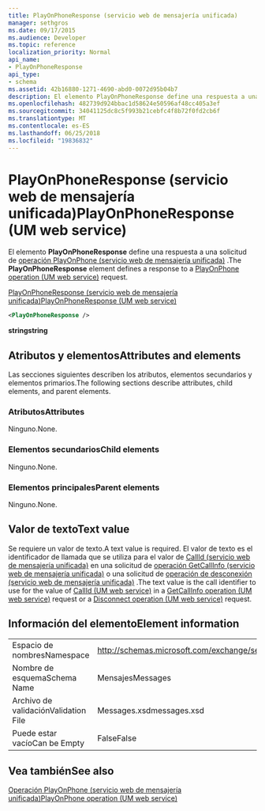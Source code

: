 ```yaml
---
title: PlayOnPhoneResponse (servicio web de mensajería unificada)
manager: sethgros
ms.date: 09/17/2015
ms.audience: Developer
ms.topic: reference
localization_priority: Normal
api_name:
- PlayOnPhoneResponse
api_type:
- schema
ms.assetid: 42b16880-1271-4690-abd0-0072d95b04b7
description: El elemento PlayOnPhoneResponse define una respuesta a una solicitud de PlayOnPhone operación (servicio web de mensajería unificada).
ms.openlocfilehash: 482739d924bbac1d58624e50596af48cc405a3ef
ms.sourcegitcommit: 34041125dc8c5f993b21cebfc4f8b72f0fd2cb6f
ms.translationtype: MT
ms.contentlocale: es-ES
ms.lasthandoff: 06/25/2018
ms.locfileid: "19836832"
---
```

# <a name="playonphoneresponse-um-web-service"></a><span data-ttu-id="82c21-103">PlayOnPhoneResponse (servicio web de mensajería unificada)</span><span class="sxs-lookup"><span data-stu-id="82c21-103">PlayOnPhoneResponse (UM web service)</span></span>

<span data-ttu-id="82c21-104">El elemento **PlayOnPhoneResponse** define una respuesta a una solicitud de [operación PlayOnPhone (servicio web de mensajería unificada)](playonphone-operation-um-web-service.md) .</span><span class="sxs-lookup"><span data-stu-id="82c21-104">The **PlayOnPhoneResponse** element defines a response to a [PlayOnPhone operation (UM web service)](playonphone-operation-um-web-service.md) request.</span></span> 
  
[<span data-ttu-id="82c21-105">PlayOnPhoneResponse (servicio web de mensajería unificada)</span><span class="sxs-lookup"><span data-stu-id="82c21-105">PlayOnPhoneResponse (UM web service)</span></span>](playonphoneresponse-um-web-service.md)
  
```xml
<PlayOnPhoneResponse />
```

 <span data-ttu-id="82c21-106">**string**</span><span class="sxs-lookup"><span data-stu-id="82c21-106">**string**</span></span>
## <a name="attributes-and-elements"></a><span data-ttu-id="82c21-107">Atributos y elementos</span><span class="sxs-lookup"><span data-stu-id="82c21-107">Attributes and elements</span></span>

<span data-ttu-id="82c21-108">Las secciones siguientes describen los atributos, elementos secundarios y elementos primarios.</span><span class="sxs-lookup"><span data-stu-id="82c21-108">The following sections describe attributes, child elements, and parent elements.</span></span>
  
### <a name="attributes"></a><span data-ttu-id="82c21-109">Atributos</span><span class="sxs-lookup"><span data-stu-id="82c21-109">Attributes</span></span>

<span data-ttu-id="82c21-110">Ninguno.</span><span class="sxs-lookup"><span data-stu-id="82c21-110">None.</span></span>
  
### <a name="child-elements"></a><span data-ttu-id="82c21-111">Elementos secundarios</span><span class="sxs-lookup"><span data-stu-id="82c21-111">Child elements</span></span>

<span data-ttu-id="82c21-112">Ninguno.</span><span class="sxs-lookup"><span data-stu-id="82c21-112">None.</span></span>
  
### <a name="parent-elements"></a><span data-ttu-id="82c21-113">Elementos principales</span><span class="sxs-lookup"><span data-stu-id="82c21-113">Parent elements</span></span>

<span data-ttu-id="82c21-114">Ninguno.</span><span class="sxs-lookup"><span data-stu-id="82c21-114">None.</span></span>
  
## <a name="text-value"></a><span data-ttu-id="82c21-115">Valor de texto</span><span class="sxs-lookup"><span data-stu-id="82c21-115">Text value</span></span>

<span data-ttu-id="82c21-116">Se requiere un valor de texto.</span><span class="sxs-lookup"><span data-stu-id="82c21-116">A text value is required.</span></span> <span data-ttu-id="82c21-117">El valor de texto es el identificador de llamada que se utiliza para el valor de [CallId (servicio web de mensajería unificada)](callid-um-web-service.md) en una solicitud de [operación GetCallInfo (servicio web de mensajería unificada)](getcallinfo-operation-um-web-service.md) o una solicitud de [operación de desconexión (servicio web de mensajería unificada)](disconnect-operation-um-web-service.md) .</span><span class="sxs-lookup"><span data-stu-id="82c21-117">The text value is the call identifier to use for the value of [CallId (UM web service)](callid-um-web-service.md) in a [GetCallInfo operation (UM web service)](getcallinfo-operation-um-web-service.md) request or a [Disconnect operation (UM web service)](disconnect-operation-um-web-service.md) request.</span></span> 
  
## <a name="element-information"></a><span data-ttu-id="82c21-118">Información del elemento</span><span class="sxs-lookup"><span data-stu-id="82c21-118">Element information</span></span>

|||
|:-----|:-----|
|<span data-ttu-id="82c21-119">Espacio de nombres</span><span class="sxs-lookup"><span data-stu-id="82c21-119">Namespace</span></span>  <br/> |http://schemas.microsoft.com/exchange/services/2006/messages  <br/> |
|<span data-ttu-id="82c21-120">Nombre de esquema</span><span class="sxs-lookup"><span data-stu-id="82c21-120">Schema Name</span></span>  <br/> |<span data-ttu-id="82c21-121">Mensajes</span><span class="sxs-lookup"><span data-stu-id="82c21-121">Messages</span></span>  <br/> |
|<span data-ttu-id="82c21-122">Archivo de validación</span><span class="sxs-lookup"><span data-stu-id="82c21-122">Validation File</span></span>  <br/> |<span data-ttu-id="82c21-123">Messages.xsd</span><span class="sxs-lookup"><span data-stu-id="82c21-123">messages.xsd</span></span>  <br/> |
|<span data-ttu-id="82c21-124">Puede estar vacío</span><span class="sxs-lookup"><span data-stu-id="82c21-124">Can be Empty</span></span>  <br/> |<span data-ttu-id="82c21-125">False</span><span class="sxs-lookup"><span data-stu-id="82c21-125">False</span></span>  <br/> |
   
## <a name="see-also"></a><span data-ttu-id="82c21-126">Vea también</span><span class="sxs-lookup"><span data-stu-id="82c21-126">See also</span></span>



[<span data-ttu-id="82c21-127">Operación PlayOnPhone (servicio web de mensajería unificada)</span><span class="sxs-lookup"><span data-stu-id="82c21-127">PlayOnPhone operation (UM web service)</span></span>](playonphone-operation-um-web-service.md)

